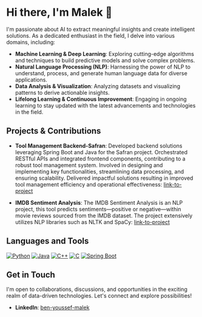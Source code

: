 # Hi there, I'm Malek 👋

I'm passionate about AI to extract meaningful insights and create intelligent solutions. As a dedicated enthusiast in the field, I delve into various domains, including:

- **Machine Learning & Deep Learning**: Exploring cutting-edge algorithms and techniques to build predictive models and solve complex problems.
- **Natural Language Processing (NLP)**: Harnessing the power of NLP to understand, process, and generate human language data for diverse applications.
- **Data Analysis & Visualization**: Analyzing datasets and visualizing patterns to derive actionable insights.
- **Lifelong Learning & Continuous Improvement**: Engaging in ongoing learning to stay updated with the latest advancements and technologies in the field.

## Projects & Contributions

- **Tool Management Backend-Safran**: Developed backend solutions leveraging Spring Boot and Java <version> for the Safran project. Orchestrated RESTful APIs and integrated frontend components, contributing to a robust tool management system. Involved in designing and implementing key functionalities, streamlining data processing, and ensuring scalability. Delivered impactful solutions resulting in improved tool management efficiency and operational effectiveness: [link-to-project](https://github.com/malekex6/Safran_Project.git)

- **IMDB Sentiment Analysis**: The IMDB Sentiment Analysis is an NLP project, this tool predicts sentiments—positive or negative—within movie reviews sourced from the IMDB dataset. The project extensively utilizes NLP libraries such as NLTK and SpaCy: [link-to-project](https://github.com/malekex6/IMDB_Sentiment_Analysis)

## Languages and Tools
<a href="https://www.python.org" target="_blank" rel="nofollow"><img alt="Python" src="https://img.shields.io/badge/Python-212121?style=for-the-badge&logo=python&logoColor=yellow" /></a>
<a href="https://www.java.com" target="_blank" rel="nofollow"><img alt="Java" src="https://img.shields.io/badge/Java-007396?style=for-the-badge&logo=java&logoColor=white" /></a>
<a href="https://en.cppreference.com/" target="_blank" rel="nofollow"><img alt="C++" src="https://img.shields.io/badge/C++-00599C?style=for-the-badge&logo=c%2B%2B&logoColor=white" /></a>
<a href="https://www.learn-c.org/" target="_blank" rel="nofollow"><img alt="C" src="https://img.shields.io/badge/C-00599C?style=for-the-badge&logo=c&logoColor=white" /></a>
<a href="https://spring.io/projects/spring-boot" target="_blank" rel="nofollow"><img alt="Spring Boot" src="https://img.shields.io/badge/Spring_Boot-6DB33F?style=for-the-badge&logo=spring-boot&logoColor=white" /></a>


## Get in Touch

I'm open to collaborations, discussions, and opportunities in the exciting realm of data-driven technologies. Let's connect and explore possibilities!

- **LinkedIn**: [ben-youssef-malek](https://www.linkedin.com/in/ben-youssef-malek)
